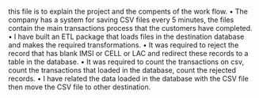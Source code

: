 this file is to explain the project and the compents of the work flow.
•	The company has a system for saving CSV files every 5 minutes, the files contain the main transactions process that the customers have completed.
•	I have built an ETL package that loads files in the destination database and makes the required transformations.
•	It was required to reject the record that has blank IMSI or CELL or LAC and redirect these records to a table in the database.
•	It was required to count the transactions on csv, count the transactions that loaded in the database, count the rejected records.
•	I have related the data loaded in the database with the CSV file then move the CSV file to other destination.
